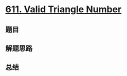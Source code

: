 # [611. Valid Triangle Number](https://leetcode.com/problems/valid-triangle-number/)

## 题目


## 解题思路


## 总结


